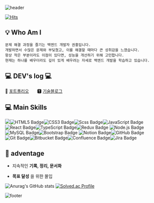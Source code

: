 ![header](https://capsule-render.vercel.app/api?type=Cylinder&color=F88017&height=150&&text=Welcome&fontAlignY=48&fontAlign=47&fontSize=60&animation=twinkling&textColor=000000&desc=Hong's_profile&descAlign=72&descColor=000000&descSize=26)

[![Hits](https://hits.seeyoufarm.com/api/count/incr/badge.svg?url=https%3A%2F%2Fgithub.com%2FHong-g7&count_bg=%23969794&title_bg=%23555555&icon=kentico.svg&icon_color=%23FDFFED&title=GITHUB&edge_flat=false)](https://github.com/Hong-g7)

## 💡  Who Am I 
    문제 해결 과정을 즐기는 백엔드 개발자 권홍입니다.
    개발하면서 수많은 문제와 부딪쳤고, 이를 해결할 때마다 큰 성취감을 느꼈습니다.
    항상 작은 부분이라도 이점이 있다면, 성능을 개선하기 위해 고민합니다.
    현재는 하나를 배우더라도 깊이 있게 배우려는 자세로 백엔드 개발을 학습하고 있습니다.

## 💻 DEV's log 💻

🙋 [포트폴리오](https://rnjsghd97.tistory.com/)&nbsp;&nbsp;&nbsp;&nbsp;&nbsp;&nbsp;&nbsp;🆃 [기술블로그](https://rnjsghd97.tistory.com/)&nbsp;&nbsp;&nbsp;&nbsp;&nbsp;&nbsp;&nbsp;


## 💻 Main Skills

![](https://img.shields.io/badge/HTML5-E34F26?style=flat&logo=html5&logoColor=white)![HTML5 Badge](https://img.shields.io/badge/HTML5-E34F26?style=flat&logo=html5&logoColor=white)![CSS3 Badge](https://img.shields.io/badge/CSS3-1572B6?style=flat&logo=css3&logoColor=white)![Scss Badge](https://img.shields.io/badge/Scss-green?style=flat&logo=Sass&logoColor=CC6699)![JavaScript Badge](https://img.shields.io/badge/JavaScript-gray?style=flat&logo=JavaScript&logoColor=F7DF1E)![React Badge](https://img.shields.io/badge/React-white?style=flat&logo=React&logoColor=61DAFB)![TypeScript Badge](https://img.shields.io/badge/TypeScript-3178C6?style=flat&logo=TypeScript&logoColor=white)![Redux Badge](https://img.shields.io/badge/Redux-pink?style=flat&logo=Redux&logoColor=764ABC)
![Node.js Badge](https://img.shields.io/badge/Node.js-c2c5c5?style=flat&logo=Node.js&logoColor=339933)![MySQL Badge](https://img.shields.io/badge/MySQL-f1d8d9?style=flat&logo=MySQL&logoColor=4479A1)![Bootstrap Badge](https://img.shields.io/badge/Bootstrap-yellow?style=flat&logo=Bootstrap&logoColor=7952B3)
![Notion Badge](https://img.shields.io/badge/Notion-b4f5bd?style=flat&logo=Notion&logoColor=black)![GitHub Badge](https://img.shields.io/badge/GitHub-gray?style=flat&logo=GitHub&logoColor=black)![Git Badge](https://img.shields.io/badge/Git-blue?style=flat&logo=Git&logoColor=F05032)![Bitbucket Badge](https://img.shields.io/badge/Bitbucket-white?style=flat&logo=Bitbucket&logoColor=0052CC)![Confluence Badge](https://img.shields.io/badge/Confluence-gray?style=flat&logo=Confluence&logoColor=172B4D)![Jira Badge](https://img.shields.io/badge/Jira-green?style=flat&logo=Jira&logoColor=0052CC)


## 🤩 adventage
* 지속적인 __기록, 정리, 문서화__

* __목표 달성__ 을 위한 몰입


![Anurag's GitHub stats](https://github-readme-stats.vercel.app/api?username=Hong-g7&theme=codeSTACKr&icons=true)        [![Solved.ac Profile](http://mazassumnida.wtf/api/v2/generate_badge?boj=rnjsghd97)](https://solved.ac/rnjsghd97/)


![footer](https://capsule-render.vercel.app/api?type=waving&color=gradient&height=100&section=footer)
